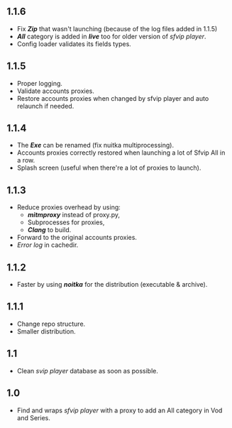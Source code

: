 ## 1.1.6
* Fix ***Zip*** that wasn't launching (because of the log files added in 1.1.5)
* ***All*** category is added in ***live*** too for older version of _sfvip player_.
* Config loader validates its fields types.

## 1.1.5
* Proper logging.
* Validate accounts proxies.
* Restore accounts proxies when changed by sfvip player 
  and auto relaunch if needed.

## 1.1.4
* The ***Exe*** can be renamed (fix nuitka multiprocessing).
* Accounts proxies correctly restored when launching a lot of Sfvip All in a row.
* Splash screen (useful when there're a lot of proxies to launch).

## 1.1.3
* Reduce proxies overhead by using:
    - ***mitmproxy*** instead of proxy.py,
    - Subprocesses for proxies,
    - ***Clang*** to build.
* Forward to the original accounts proxies.
* _Error log_ in cachedir.

## 1.1.2
* Faster by using ***noitka*** for the distribution (executable & archive).

## 1.1.1
* Change repo structure.
* Smaller distribution.

## 1.1
* Clean _svip player_ database as soon as possible.

## 1.0
* Find and wraps _sfvip player_ with a proxy to add an All category in Vod and Series.
